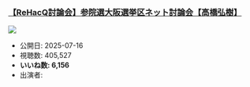 ### [【ReHacQ討論会】参院選大阪選挙区ネット討論会【高橋弘樹】](https://www.youtube.com/watch?v=PW0NpDQzNOc)
[![](https://img.youtube.com/vi/PW0NpDQzNOc/sddefault.jpg)](https://www.youtube.com/watch?v=PW0NpDQzNOc)
-   公開日: 2025-07-16
-   視聴数: 405,527
-   **いいね数: 6,156**
-   出演者: 
